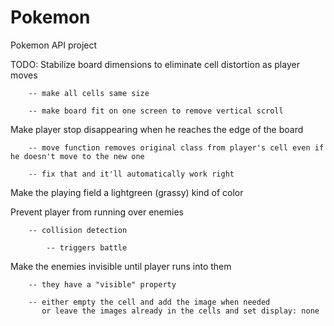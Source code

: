 # Pokemon
Pokemon API project

TODO:
   Stabilize board dimensions to eliminate cell distortion as player moves
   
        -- make all cells same size
        
        -- make board fit on one screen to remove vertical scroll

   Make player stop disappearing when he reaches the edge of the board
   
        -- move function removes original class from player's cell even if he doesn't move to the new one
        
        -- fix that and it'll automatically work right

   Make the playing field a lightgreen (grassy) kind of color

   Prevent player from running over enemies
   
        -- collision detection
        
            -- triggers battle

   Make the enemies invisible until player runs into them
   
        -- they have a "visible" property
        
        -- either empty the cell and add the image when needed
           or leave the images already in the cells and set display: none

           
